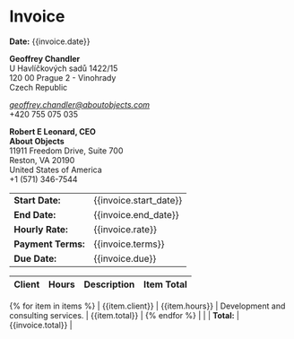 # Invoice

**Date:** {{invoice.date}}

**Geoffrey Chandler**  
U Havlíčkových sadů 1422/15  
120 00 Prague 2 - Vinohrady  
Czech Republic

*geoffrey.chandler@aboutobjects.com*  
+420 755 075 035

**Robert E Leonard, CEO**  
**About Objects**  
11911 Freedom Drive, Suite 700  
Reston, VA 20190  
United States of America  
+1 (571) 346-7544

|                    |                        |
|--------------------|------------------------|
| **Start Date:**    | {{invoice.start_date}} |
| **End Date:**      | {{invoice.end_date}}   |
| **Hourly Rate:**   | {{invoice.rate}}       |
| **Payment Terms:** | {{invoice.terms}}      |
| **Due Date:**      | {{invoice.due}}        |


| Client | Hours | Description | Item Total |
|:-------|:------|-------------|-----------:|
{% for item in items %}
| {{item.client}} | {{item.hours}} | Development and consulting services. | {{item.total}} |
{% endfor %}
| | |           **Total:** | {{invoice.total}} |
